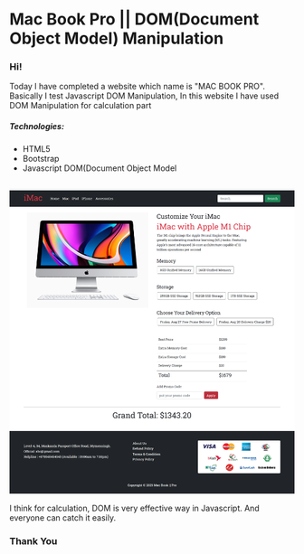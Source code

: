 # Mac Book Pro || DOM(Document Object Model) Manipulation

<h3>Hi!</h3>
<p>Today I have completed a website which name is "MAC BOOK PRO". <br> Basically I test Javascript DOM Manipulation, In this website I have used DOM Manipulation for calculation part</p>
<h5>Technologies:</h5>
<ul>
<li>HTML5</li>
<li>Bootstrap</li>
<li>Javascript DOM(Document Object Model</li>
</ul>
<br>
<img src="images/mac-book.netlify.app_-min.png" alt="Mac Book website">
<br>
<p>I think for calculation, DOM is very effective way in Javascript. And everyone can catch it easily.</p>
<h3>Thank You</h3>
